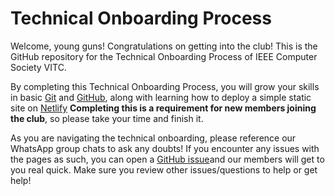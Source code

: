 # Technical Onboarding Process





Welcome, young guns! Congratulations on getting into the club! This is the GitHub repository for the Technical Onboarding Process of IEEE Computer Society VITC. 

By completing this Technical Onboarding Process, you will grow your skills in basic [Git](https://git-scm.com/) and [GitHub](https://github.com/), along with learning how to deploy a simple static site on [Netlify](https://www.netlify.com/) **Completing this is a requirement for new members joining the club**, so please take your time and finish it.

As you are navigating the technical onboarding, please reference our WhatsApp group chats to ask any doubts! If you encounter any issues with the pages as such, you can open a [GitHub issue](https://github.com/ComputerSocietyVITC/technical-onboarding/issues)and our members will get to you real quick. Make sure you review other issues/questions to help or get help!


